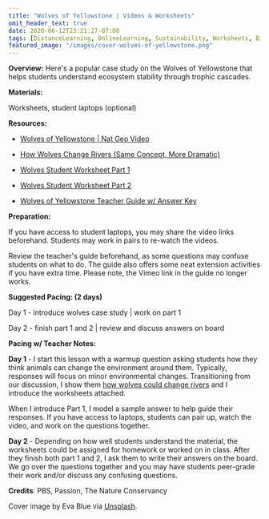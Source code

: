 ```yaml
---
title: "Wolves of Yellowstone | Videos & Worksheets"
omit_header_text: true
date: 2020-06-12T23:21:27-07:00
tags: [DistanceLearning, OnlineLearning, Sustainability, Worksheets, Biology, Ecology]
featured_image: "/images/cover-wolves-of-yellowstone.png"
---
```


**Overview:** Here's a popular case study on the Wolves of Yellowstone that helps students understand ecosystem stability through trophic cascades.

**Materials:**

Worksheets, student laptops (optional)

**Resources:**

- [Wolves of Yellowstone | Nat Geo Video](https://www.pbslearningmedia.org/resource/a58e3ca2-52ab-45f5-87ac-26ee0d681146/wolves-of-yellowstone-earth-a-new-wild/)

- [How Wolves Change Rivers (Same Concept, More Dramatic)](https://youtu.be/ysa5OBhXz-Q)

- [Wolves Student Worksheet Part 1](/downloads/yellowstone-wolves/wolves-student-worksheet-part-1.pdf)

- [Wolves Student Worksheet Part 2](/downloads/yellowstone-wolves/wolves-student-worksheet-part-2.pdf)

- [Wolves of Yellowstone Teacher Guide w/ Answer Key](/downloads/yellowstone-wolves/wolves-of-yellowstone-teacher-guide-w-answer-key.pdf)

**Preparation:**

If you have access to student laptops, you may share the video links beforehand. Students may work in pairs to re-watch the videos.

Review the teacher's guide beforehand, as some questions may confuse students on what to do. The guide also offers some neat extension activities if you have extra time. Please note, the Vimeo link in the guide no longer works.

**Suggested Pacing: (2 days)**

Day 1 - introduce wolves case study | work on part 1

Day 2 - finish part 1 and 2 | review and discuss answers on board

**Pacing w/ Teacher Notes:**

**Day 1** - I start this lesson with a warmup question asking students how they think animals can change the environment around them. Typically, responses will focus on minor environmental changes. Transitioning from our discussion, I show them [how wolves could change rivers](https://youtu.be/ysa5OBhXz-Q) and I introduce the worksheets attached.

When I introduce Part 1, I model a sample answer to help guide their responses. If you have access to laptops, students can pair up, watch the video, and work on the questions together.

**Day 2** - Depending on how well students understand the material, the worksheets could be assigned for homework or worked on in class. After they finish both part 1 and 2, I ask them to write their answers on the board. We go over the questions together and you may have students peer-grade their work and/or discuss any confusing questions.

**Credits**: PBS, Passion, The Nature Conservancy

Cover image by Eva Blue via [Unsplash](https://unsplash.com/photos/e9hbo4NtKJ0).
